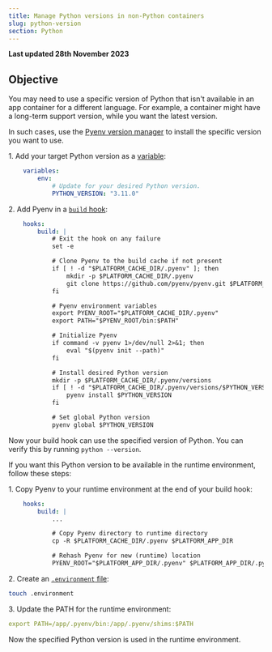 ```yaml
---
title: Manage Python versions in non-Python containers
slug: python-version
section: Python
---
```


**Last updated 28th November 2023**



## Objective  

You may need to use a specific version of Python that isn't available in an app container for a different language.
For example, a container might have a long-term support version, while you want the latest version.

In such cases, use the [Pyenv version manager](https://github.com/pyenv/pyenv)
to install the specific version you want to use.

1\.  Add your target Python version as a [variable](../../development/development-variables):



```yaml {configFile="app"}
    variables:
        env:
            # Update for your desired Python version.
            PYTHON_VERSION: "3.11.0"
```


2\.  Add Pyenv in a [`build` hook](../../create-apps/hooks/hooks-comparison.md#build-hook):



```yaml {configFile="app"}
    hooks:
        build: |
            # Exit the hook on any failure
            set -e

            # Clone Pyenv to the build cache if not present
            if [ ! -d "$PLATFORM_CACHE_DIR/.pyenv" ]; then
                mkdir -p $PLATFORM_CACHE_DIR/.pyenv
                git clone https://github.com/pyenv/pyenv.git $PLATFORM_CACHE_DIR/.pyenv
            fi

            # Pyenv environment variables
            export PYENV_ROOT="$PLATFORM_CACHE_DIR/.pyenv"
            export PATH="$PYENV_ROOT/bin:$PATH"

            # Initialize Pyenv
            if command -v pyenv 1>/dev/null 2>&1; then
                eval "$(pyenv init --path)"
            fi

            # Install desired Python version
            mkdir -p $PLATFORM_CACHE_DIR/.pyenv/versions
            if [ ! -d "$PLATFORM_CACHE_DIR/.pyenv/versions/$PYTHON_VERSION" ]; then
                pyenv install $PYTHON_VERSION
            fi

            # Set global Python version
            pyenv global $PYTHON_VERSION
```


Now your build hook can use the specified version of Python.
You can verify this by running `python --version`.

If you want this Python version to be available in the runtime environment, follow these steps:

1\.  Copy Pyenv to your runtime environment at the end of your build hook:



```yaml {configFile="app"}
    hooks:
        build: |
            ...

            # Copy Pyenv directory to runtime directory
            cp -R $PLATFORM_CACHE_DIR/.pyenv $PLATFORM_APP_DIR

            # Rehash Pyenv for new (runtime) location
            PYENV_ROOT="$PLATFORM_APP_DIR/.pyenv" $PLATFORM_APP_DIR/.pyenv/bin/pyenv rehash
```


2\.  Create an [`.environment` file](../../development/variables/set-variables.md#set-variables-via-script):


```bash
touch .environment
```

3\.  Update the PATH for the runtime environment:


```yaml {location=".environment"}
export PATH=/app/.pyenv/bin:/app/.pyenv/shims:$PATH
```

Now the specified Python version is used in the runtime environment.
